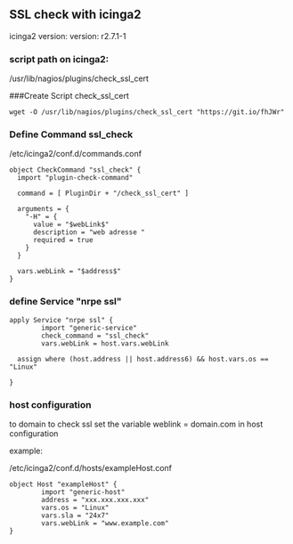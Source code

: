 ## SSL check with icinga2

icinga2 version: version: r2.7.1-1

### script path on icinga2:
/usr/lib/nagios/plugins/check_ssl_cert

###Create Script check_ssl_cert
```
wget -O /usr/lib/nagios/plugins/check_ssl_cert "https://git.io/fhJWr"
```

### Define Command ssl_check

/etc/icinga2/conf.d/commands.conf
```
object CheckCommand "ssl_check" {
  import "plugin-check-command"

  command = [ PluginDir + "/check_ssl_cert" ]

  arguments = {
    "-H" = {
      value = "$webLink$"
      description = "web adresse "
      required = true
    }
  }

  vars.webLink = "$address$"
}
```

### define Service "nrpe ssl"
```
apply Service "nrpe ssl" {
        import "generic-service"
        check_command = "ssl_check"
        vars.webLink = host.vars.webLink

  assign where (host.address || host.address6) && host.vars.os == "Linux"

}
```

### host configuration 
 to domain to check ssl set the variable weblink = domain.com in host configuration
 
 example:

/etc/icinga2/conf.d/hosts/exampleHost.conf
```
object Host "exampleHost" {
        import "generic-host"
        address = "xxx.xxx.xxx.xxx"
        vars.os = "Linux"
        vars.sla = "24x7"
        vars.webLink = "www.example.com"
}
```



